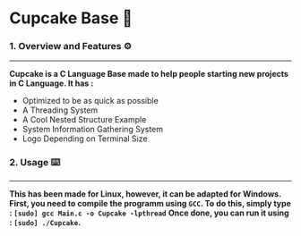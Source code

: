 # Cupcake Base 🧁

### 1. Overview and Features ⚙️
---

**Cupcake is a C Language Base made to help people starting new projects in C Language. It has :**

- Optimized to be as quick as possible
- A Threading System
- A Cool Nested Structure Example
- System Information Gathering System
- Logo Depending on Terminal Size

### 2. Usage ⌨️
---

**This has been made for Linux, however, it can be adapted for Windows.**
**First, you need to compile the programm using `GCC`. To do this, simply type : `[sudo] gcc Main.c -o Cupcake -lpthread`**
**Once done, you  can run it using : `[sudo] ./Cupcake`.**
